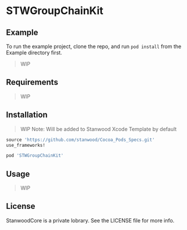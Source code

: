 # STWGroupChainKit

## Example

To run the example project, clone the repo, and run `pod install` from the Example directory first.

>WIP

## Requirements

>WIP

## Installation

>WIP Note: Will be added to Stanwood Xcode Template by default

```ruby
source 'https://github.com/stanwood/Cocoa_Pods_Specs.git'
use_frameworks!

pod 'STWGroupChainKit'
```

## Usage

>WIP


## License

StanwoodCore is a private lobrary. See the LICENSE file for more info.
